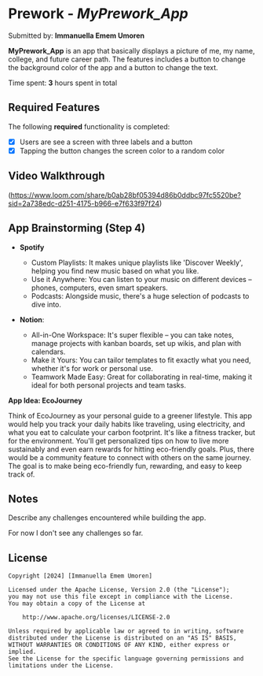 # Prework - *MyPrework_App*

Submitted by: **Immanuella Emem Umoren**

**MyPrework_App** is an app that basically displays a picture of me, my name, college, and future career path. The features includes a button to change the background color of the app and a button to change the text. 

Time spent: **3** hours spent in total

## Required Features

The following **required** functionality is completed:

- [x] Users are see a screen with three labels and a button
- [x] Tapping the button changes the screen color to a random color
 
## Video Walkthrough

(https://www.loom.com/share/b0ab28bf05394d86b0ddbc97fc5520be?sid=2a738edc-d251-4175-b966-e7f633f97f24)

## App Brainstorming (Step 4)
- **Spotify**
   - Custom Playlists: It makes unique playlists like 'Discover Weekly', helping you find new music based on what you like.
   - Use it Anywhere: You can listen to your music on different devices – phones, computers, even smart speakers.
   - Podcasts: Alongside music, there's a huge selection of podcasts to dive into.

- **Notion**:
   - All-in-One Workspace: It's super flexible – you can take notes, manage projects with kanban boards, set up wikis, and plan with calendars.
   - Make it Yours: You can tailor templates to fit exactly what you need, whether it's for work or personal use.
   - Teamwork Made Easy: Great for collaborating in real-time, making it ideal for both personal projects and team tasks.
 
 
 **App Idea: EcoJourney**

  Think of EcoJourney as your personal guide to a greener lifestyle. This app would help you track your daily habits like traveling, using electricity, and what you eat to calculate your carbon footprint. It's like a fitness tracker, but for the environment. You'll get personalized tips on how to live more sustainably and even earn rewards for hitting eco-friendly goals. Plus, there would be a community feature to connect with others on the same journey. The goal is to make being eco-friendly fun, rewarding, and easy to keep track of.

## Notes

Describe any challenges encountered while building the app.

For now I don't see any challenges so far.

## License

    Copyright [2024] [Immanuella Emem Umoren]

    Licensed under the Apache License, Version 2.0 (the "License");
    you may not use this file except in compliance with the License.
    You may obtain a copy of the License at

        http://www.apache.org/licenses/LICENSE-2.0

    Unless required by applicable law or agreed to in writing, software
    distributed under the License is distributed on an "AS IS" BASIS,
    WITHOUT WARRANTIES OR CONDITIONS OF ANY KIND, either express or implied.
    See the License for the specific language governing permissions and
    limitations under the License.

